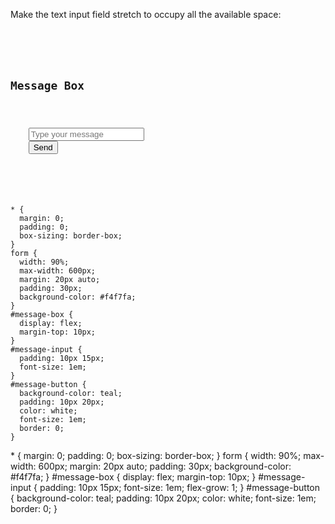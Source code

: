 Make the text input
field stretch to
occupy all the available space:

<codeblock language="css" type="exercise" testMode="fixedInput">
<code>
<panel language="html">
<form>
  <h2>Message Box</h2>
  <div id="message-box">
    <input id="message-input" type="text" placeholder="Type your message" />
    <button id="message-button" type="button">Send</button>
  </div>
</form>
</panel>
<panel language="css">
* {
  margin: 0;
  padding: 0;
  box-sizing: border-box;
}
form {
  width: 90%;
  max-width: 600px;
  margin: 20px auto;
  padding: 30px;
  background-color: #f4f7fa;
}
#message-box {
  display: flex;
  margin-top: 10px;
}
#message-input {
  padding: 10px 15px;
  font-size: 1em;
}
#message-button {
  background-color: teal;
  padding: 10px 20px;
  color: white;
  font-size: 1em;
  border: 0;
}
</panel>
</code>

<solution>
* {
  margin: 0;
  padding: 0;
  box-sizing: border-box;
}
form {
  width: 90%;
  max-width: 600px;
  margin: 20px auto;
  padding: 30px;
  background-color: #f4f7fa;
}
#message-box {
  display: flex;
  margin-top: 10px;
}
#message-input {
  padding: 10px 15px;
  font-size: 1em;
  flex-grow: 1;
}
#message-button {
  background-color: teal;
  padding: 10px 20px;
  color: white;
  font-size: 1em;
  border: 0;
}
</solution>
</codeblock>